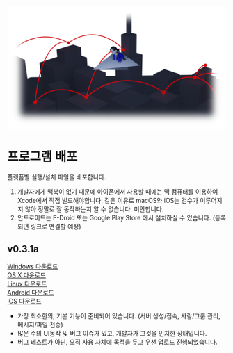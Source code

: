 ![](../data/splash.png)

# 프로그램 배포
플랫폼별 실행/설치 파일을 배포합니다.  
1. 개발자에게 맥북이 없기 때문에 아이폰에서 사용할 때에는 맥 컴퓨터를 이용하여 Xcode에서 직접 빌드해야합니다. 같은 이유로 macOS와 iOS는 검수가 이루어지지 않아 정말로 잘 동작하는지 알 수 없습니다. 미안합니다.
2. 안드로이드는 F-Droid 또는 Google Play Store 에서 설치하실 수 있습니다. (등록되면 링크로 연결할 예정)

## v0.3.1a
[Windows 다운로드](https://github.com/is2you2/DIYFreeChat_export/raw/master/release/0.3.1a/DIYFreeChat_windows.zip)  
[OS X 다운로드](https://github.com/is2you2/DIYFreeChat_export/raw/master/release/0.3.1a/DIYFreeChat_OSX.zip)  
[Linux 다운로드](https://github.com/is2you2/DIYFreeChat_export/raw/master/release/0.3.1a/DIYFreeChat_liunx.zip)  
[Android 다운로드](https://github.com/is2you2/DIYFreeChat_export/raw/master/release/0.3.1a/DIYFreeChat.apk)  
[iOS 다운로드](https://github.com/is2you2/DIYFreeChat_export/raw/master/release/0.3.1a/DIYFreeChat_iOS.zip)

- 가장 최소한의, 기본 기능이 준비되어 있습니다. (서버 생성/접속, 사람/그룹 관리, 메시지/파일 전송)
- 많은 수의 UI동작 및 버그 이슈가 있고, 개발자가 그것을 인지한 상태입니다.
- 버그 테스트가 아닌, 오직 사용 자체에 목적을 두고 우선 업로드 진행되었습니다.